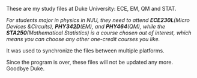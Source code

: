 These are my study files at Duke University: ECE, EM, QM and STAT.

*For students major in physics in NJU, they need to attend __ECE230L__(Micro Devices &Circuits), __PHY342D__(EM), and __PHY464__(QM), while the __STA250__(Mathematical Statistics) is a course chosen out of interest, which means you can choose any other one-credit courses you like.*

It was used to synchronize the files between multiple platforms.

Since the program is over, these files will not be updated any more. Goodbye Duke.
